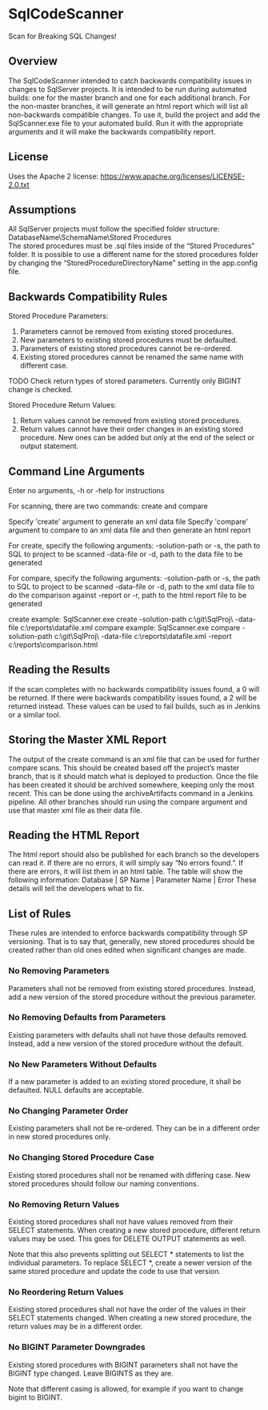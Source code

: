 # SqlCodeScanner
Scan for Breaking SQL Changes!

## Overview

The SqlCodeScanner intended to catch backwards compatibility issues in changes to SqlServer projects. It is intended to be run during automated builds: one for the master branch and one for each additional branch. For the non-master branches, it will generate an html report which will list all non-backwards compatible changes.
To use it, build the project and add the SqlScanner.exe file to your automated build. Run it with the appropriate arguments and it will make the backwards compatibility report.

## License

Uses the Apache 2 license: https://www.apache.org/licenses/LICENSE-2.0.txt

## Assumptions

All SqlServer projects must follow the specified folder structure:
DatabaseName\SchemaName\Stored Procedures\
The stored procedures must be .sql files inside of the “Stored Procedures” folder. It is possible to use a different name for the stored procedures folder by changing the “StoredProcedureDirectoryName” setting in the app.config file.

## Backwards Compatibility Rules

Stored Procedure Parameters:
1.	Parameters cannot be removed from existing stored procedures. 
2.	New parameters to existing stored procedures must be defaulted.
3.	Parameters of existing stored procedures cannot be re-ordered.
4.	Existing stored procedures cannot be renamed the same name with different case.

TODO
Check return types of stored parameters. Currently only BIGINT change is checked.

Stored Procedure Return Values:
1.	Return values cannot be removed from existing stored procedures. 
2.	Return values cannot have their order changes in an existing stored procedure. New ones can be added but only at the end of the select or output statement.

## Command Line Arguments

Enter no arguments, -h or -help for instructions

For scanning, there are two commands: create and compare

Specify 'create' argument to generate an xml data file
Specify 'compare' argument to compare to an xml data file and then generate an html report

For create, specify the following arguments:
-solution-path or -s, the path to SQL to project to be scanned
-data-file or -d, path to the data file to be generated

For compare, specify the following arguments: 
-solution-path or -s, the path to SQL to project to be scanned
-data-file or -d, path to the xml data file to do the comparison against
-report or -r, path to the html report file to be generated

create example: SqlScanner.exe create -solution-path c:\git\SqlProj\ -data-file c:\reports\datafile.xml
compare example: SqlScanner.exe compare -solution-path c:\git\SqlProj\ -data-file c:\reports\datafile.xml -report c:\reports\comparison.html

## Reading the Results

If the scan completes with no backwards compatibility issues found, a 0 will be returned. If there were backwards compatibility issues found, a 2 will be returned instead.
These values can be used to fail builds, such as in Jenkins or a similar tool.
## Storing the Master XML Report

The output of the create command is an xml file that can be used for further compare scans. This should be created based off the project’s master branch, that is it should match what is deployed to production. 
Once the file has been created it should be archived somewhere, keeping only the most recent. This can be done using the archiveArtifacts command in a Jenkins pipeline.
All other branches should run using the compare argument and use that master xml file as their data file.

## Reading the HTML Report

The html report should also be published for each branch so the developers can read it. If there are no errors, it will simply say “No errors found.”. If there are errors, it will list them in an html table. The table will show the following information:
Database | SP Name | Parameter Name | Error
These details will tell the developers what to fix.

## List of Rules

These rules are intended to enforce backwards compatibility through SP versioning. That is to say that, generally, new stored procedures should be created rather than old ones edited when significant changes are made.

### No Removing Parameters

Parameters shall not be removed from existing stored procedures. Instead, add a new version of the stored procedure without the previous parameter.

### No Removing Defaults from Parameters

Existing parameters with defaults shall not have those defaults removed. Instead, add a new version of the stored procedure without the default.

### No New Parameters Without Defaults

If a new parameter is added to an existing stored procedure, it shall be defaulted. NULL defaults are acceptable.

### No Changing Parameter Order

Existing parameters shall not be re-ordered. They can be in a different order in new stored procedures only.

### No Changing Stored Procedure Case

Existing stored procedures shall not be renamed with differing case. New stored procedures should follow our naming conventions.

### No Removing Return Values

Existing stored procedures shall not have values removed from their SELECT statements. When creating a new stored procedure, different return values may be used. This goes for DELETE OUTPUT statements as well.

Note that this also prevents splitting out SELECT * statements to list the individual parameters. To replace SELECT *, create a newer version of the same stored procedure and update the code to use that version.

### No Reordering Return Values

Existing stored procedures shall not have the order of the values in their SELECT statements changed. When creating a new stored procedure, the return values may be in a different order.

### No BIGINT Parameter Downgrades

Existing stored procedures with BIGINT parameters shall not have the BIGINT type changed. Leave BIGINTS as they are.

Note that different casing is allowed, for example if you want to change bigint to BIGINT.

